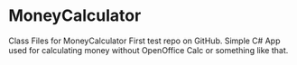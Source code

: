 # MoneyCalculator
Class Files for MoneyCalculator
First test repo on GitHub. 
Simple C# App used for calculating money without OpenOffice Calc or something like that.
